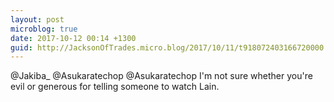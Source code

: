 ```yaml
---
layout: post
microblog: true
date: 2017-10-12 00:14 +1300
guid: http://JacksonOfTrades.micro.blog/2017/10/11/t918072403166720000.html
---
```

@Jakiba_ @Asukaratechop @Asukaratechop I'm not sure whether you're evil or generous for telling someone to watch Lain.
